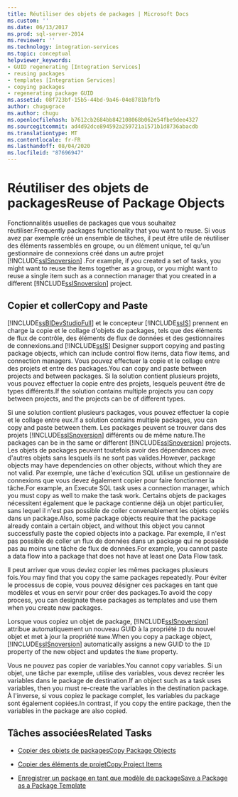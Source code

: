 ```yaml
---
title: Réutiliser des objets de packages | Microsoft Docs
ms.custom: ''
ms.date: 06/13/2017
ms.prod: sql-server-2014
ms.reviewer: ''
ms.technology: integration-services
ms.topic: conceptual
helpviewer_keywords:
- GUID regenerating [Integration Services]
- reusing packages
- templates [Integration Services]
- copying packages
- regenerating package GUID
ms.assetid: 08f723bf-15b5-44bd-9a46-04e8781bfbfb
author: chugugrace
ms.author: chugu
ms.openlocfilehash: b7612cb2684bb842108068b062e54fbe9dee4327
ms.sourcegitcommit: ad4d92dce894592a259721a1571b1d8736abacdb
ms.translationtype: MT
ms.contentlocale: fr-FR
ms.lasthandoff: 08/04/2020
ms.locfileid: "87696947"
---
```

# <a name="reuse-of-package-objects"></a><span data-ttu-id="79870-102">Réutiliser des objets de packages</span><span class="sxs-lookup"><span data-stu-id="79870-102">Reuse of Package Objects</span></span>
  <span data-ttu-id="79870-103">Fonctionnalités usuelles de packages que vous souhaitez réutiliser.</span><span class="sxs-lookup"><span data-stu-id="79870-103">Frequently packages functionality that you want to reuse.</span></span> <span data-ttu-id="79870-104">Si vous avez par exemple créé un ensemble de tâches, il peut être utile de réutiliser des éléments rassemblés en groupe, ou un élément unique, tel qu'un gestionnaire de connexions créé dans un autre projet [!INCLUDE[ssISnoversion](../includes/ssisnoversion-md.md)] .</span><span class="sxs-lookup"><span data-stu-id="79870-104">For example, if you created a set of tasks, you might want to reuse the items together as a group, or you might want to reuse a single item such as a connection manager that you created in a different [!INCLUDE[ssISnoversion](../includes/ssisnoversion-md.md)] project.</span></span>  
  
## <a name="copy-and-paste"></a><span data-ttu-id="79870-105">Copier et coller</span><span class="sxs-lookup"><span data-stu-id="79870-105">Copy and Paste</span></span>  
 [!INCLUDE[ssBIDevStudioFull](../includes/ssbidevstudiofull-md.md)] <span data-ttu-id="79870-106">et le concepteur [!INCLUDE[ssIS](../includes/ssis-md.md)] prennent en charge la copie et le collage d'objets de packages, tels que des éléments de flux de contrôle, des éléments de flux de données et des gestionnaires de connexions.</span><span class="sxs-lookup"><span data-stu-id="79870-106">and [!INCLUDE[ssIS](../includes/ssis-md.md)] Designer support copying and pasting package objects, which can include control flow items, data flow items, and connection managers.</span></span> <span data-ttu-id="79870-107">Vous pouvez effectuer la copie et le collage entre des projets et entre des packages.</span><span class="sxs-lookup"><span data-stu-id="79870-107">You can copy and paste between projects and between packages.</span></span> <span data-ttu-id="79870-108">Si la solution contient plusieurs projets, vous pouvez effectuer la copie entre des projets, lesquels peuvent être de types différents.</span><span class="sxs-lookup"><span data-stu-id="79870-108">If the solution contains multiple projects you can copy between projects, and the projects can be of different types.</span></span>  
  
 <span data-ttu-id="79870-109">Si une solution contient plusieurs packages, vous pouvez effectuer la copie et le collage entre eux.</span><span class="sxs-lookup"><span data-stu-id="79870-109">If a solution contains multiple packages, you can copy and paste between them.</span></span> <span data-ttu-id="79870-110">Les packages peuvent se trouver dans des projets [!INCLUDE[ssISnoversion](../includes/ssisnoversion-md.md)] différents ou de même nature.</span><span class="sxs-lookup"><span data-stu-id="79870-110">The packages can be in the same or different [!INCLUDE[ssISnoversion](../includes/ssisnoversion-md.md)] projects.</span></span> <span data-ttu-id="79870-111">Les objets de packages peuvent toutefois avoir des dépendances avec d'autres objets sans lesquels ils ne sont pas valides.</span><span class="sxs-lookup"><span data-stu-id="79870-111">However, package objects may have dependencies on other objects, without which they are not valid.</span></span> <span data-ttu-id="79870-112">Par exemple, une tâche d'exécution SQL utilise un gestionnaire de connexions que vous devez également copier pour faire fonctionner la tâche.</span><span class="sxs-lookup"><span data-stu-id="79870-112">For example, an Execute SQL task uses a connection manager, which you must copy as well to make the task work.</span></span> <span data-ttu-id="79870-113">Certains objets de packages nécessitent également que le package contienne déjà un objet particulier, sans lequel il n'est pas possible de coller convenablement les objets copiés dans un package.</span><span class="sxs-lookup"><span data-stu-id="79870-113">Also, some package objects require that the package already contain a certain object, and without this object you cannot successfully paste the copied objects into a package.</span></span> <span data-ttu-id="79870-114">Par exemple, il n'est pas possible de coller un flux de données dans un package qui ne possède pas au moins une tâche de flux de données.</span><span class="sxs-lookup"><span data-stu-id="79870-114">For example, you cannot paste a data flow into a package that does not have at least one Data Flow task.</span></span>  
  
 <span data-ttu-id="79870-115">Il peut arriver que vous deviez copier les mêmes packages plusieurs fois.</span><span class="sxs-lookup"><span data-stu-id="79870-115">You may find that you copy the same packages repeatedly.</span></span> <span data-ttu-id="79870-116">Pour éviter le processus de copie, vous pouvez désigner ces packages en tant que modèles et vous en servir pour créer des packages.</span><span class="sxs-lookup"><span data-stu-id="79870-116">To avoid the copy process, you can designate these packages as templates and use them when you create new packages.</span></span>  
  
 <span data-ttu-id="79870-117">Lorsque vous copiez un objet de package, [!INCLUDE[ssISnoversion](../includes/ssisnoversion-md.md)] attribue automatiquement un nouveau GUID à la propriété `ID` du nouvel objet et met à jour la propriété `Name`.</span><span class="sxs-lookup"><span data-stu-id="79870-117">When you copy a package object, [!INCLUDE[ssISnoversion](../includes/ssisnoversion-md.md)] automatically assigns a new GUID to the `ID` property of the new object and updates the `Name` property.</span></span>  
  
 <span data-ttu-id="79870-118">Vous ne pouvez pas copier de variables.</span><span class="sxs-lookup"><span data-stu-id="79870-118">You cannot copy variables.</span></span> <span data-ttu-id="79870-119">Si un objet, une tâche par exemple, utilise des variables, vous devez recréer les variables dans le package de destination.</span><span class="sxs-lookup"><span data-stu-id="79870-119">If an object such as a task uses variables, then you must re-create the variables in the destination package.</span></span> <span data-ttu-id="79870-120">À l'inverse, si vous copiez le package complet, les variables du package sont également copiées.</span><span class="sxs-lookup"><span data-stu-id="79870-120">In contrast, if you copy the entire package, then the variables in the package are also copied.</span></span>  
  
## <a name="related-tasks"></a><span data-ttu-id="79870-121">Tâches associées</span><span class="sxs-lookup"><span data-stu-id="79870-121">Related Tasks</span></span>  
  
-   [<span data-ttu-id="79870-122">Copier des objets de packages</span><span class="sxs-lookup"><span data-stu-id="79870-122">Copy Package Objects</span></span>](../../2014/integration-services/copy-package-objects.md)  
  
-   [<span data-ttu-id="79870-123">Copier des éléments de projet</span><span class="sxs-lookup"><span data-stu-id="79870-123">Copy Project Items</span></span>](../../2014/integration-services/copy-project-items.md)  
  
-   [<span data-ttu-id="79870-124">Enregistrer un package en tant que modèle de package</span><span class="sxs-lookup"><span data-stu-id="79870-124">Save a Package as a Package Template</span></span>](../../2014/integration-services/save-a-package-as-a-package-template.md)  
  
  
